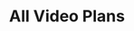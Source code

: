 ---
title: All Video Plans

configFile: lessons
videoList: videos
lessons: true
allLessons: true
pageIdentifier: videoPlansAll
---